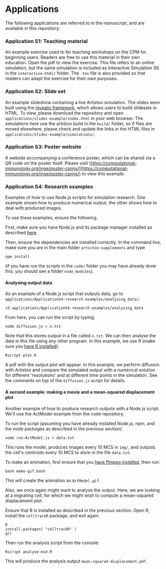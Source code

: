 # Applications

The following applications are referred to in the manuscript, and are available in this
repository:

### Application S1: Teaching material
An example exercise used to for teaching workshops on the CPM for beginning users. 
Readers are free to use this material in their own education. Open the pdf to view the
exercise. This file refers to an online simulation, but the same simulation is included 
as Interactive Simulation S6 in the `interactive-html/` folder. The `.tex` file is also
provided so that readers can adapt the exercise for their own purposes.


### Application S2: Slide set
An example slideshow containing a live Artistoo simulation. The slides were built using 
the [revealjs framework](https://revealjs.com), which allows users to build slidesets in 
HTML. To view, please download the repository and open 
`applications/slides-example/index.html` in your web browser. The simulations here use the 
artistoo build in the `build/` folder, so if files are moved elsewhere, please check and 
update the links in the HTML files in `applications/slides-example/simulations/`.

### Application S3: Poster website
A website accompanying a conference poster, which can be shared via a QR code on the 
poster itself. Please visit [https://computational-immunology.org/inge/poster-cpmjs/](https://computational-immunology.org/inge/poster-cpmjs/) 
to view this example.

### Application S4: Research examples
Examples of how to use Node.js scripts for simulation research. One example shows how 
to produce numerical output, the other shows how to deal with produced images.

To use these examples, ensure the following.

First, make sure you have Node.js and its package manager installed as described
[here](https://docs.npmjs.com/downloading-and-installing-node-js-and-npm).

Then, ensure the dependencies are installed correctly. In the command line, make sure you
are in the main folder `artistoo-supplements` and type

```
npm install
```

(if you have run the scripts in the `code/` folder you may have already done this; 
you should see a folder `node_modules`). 

#### Analysing output data

As an example of a Node.js script that outputs data, go to 
`applications/ApplicationS4-research-examples/analysing_data/`:

```
cd applications/ApplicationS4-research-examples/analysing_data
```

From here, you can run the script by typing:

```
node diffusion.js > o.txt
```

Note that this stores output in a file called `o.txt`. We can then analyse the data in 
this file using any other program. In this example, we use R
(make sure you [have R installed](https://www.r-project.org/)):

```
Rscript plot.R
```

A pdf with the output plot will appear. In this example, we perform diffusion with 
Artistoo and compare the simulated output with a numerical solution for different 
'resolutions' and at different time points in the simulation. See the comments on top 
of the `diffusion.js` script for details.


#### A second example: making a movie and a mean-squared displacement plot

Another example of how to produce research outputs with a Node.js script.
We'll use the ActModel example from the code repository.

To run the script (assuming you have already installed Node.js, npm, and the node 
packages as described in the previous section):

```
node run-ActModel.js > data.txt
```

This runs the model, produces images every 10 MCS in `img/`, and outputs the cell's centroids
every 10 MCS to store in the file `data.txt`.

To make an animation, first ensure that you 
[have ffmpeg installed](https://ffmpeg.org/download.html), then run:

```
bash make-gif.bash
```

This will create the animation as `ActModel.gif`. 

Also, we once again might want to analyse the output. Here, we are looking at 
a migrating cell, for which we might wish to compute a mean-squared displacement plot.

Ensure that R is installed as described in the previous section. 
Open R, install the `celltrackR` package, and exit again:

```
R
install.packages( "celltrackR" )
q()
```
Then run the analysis script from the console:

```
Rscript analyse-msd.R
```

This will produce the analysis output `mean-squared-displacement.pdf`. 


